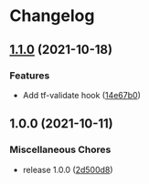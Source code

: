 # Changelog

## [1.1.0](https://www.github.com/soerenschneider/pre-commit-hooks/compare/v1.0.0...v1.1.0) (2021-10-18)


### Features

* Add tf-validate hook ([14e67b0](https://www.github.com/soerenschneider/pre-commit-hooks/commit/14e67b03db3abb54a48cf6c67d78e25c983cc5a5))

## 1.0.0 (2021-10-11)


### Miscellaneous Chores

* release 1.0.0 ([2d500d8](https://www.github.com/soerenschneider/pre-commit-hooks/commit/2d500d8c25b1ad5a28c9183fad561b98c9691612))
